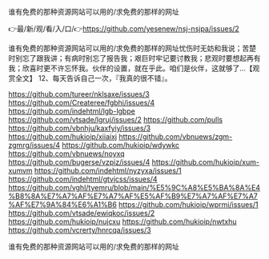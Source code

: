 谁有免费的那种资源网站可以用的/求免费的那样的网址

👉最/新/观/看/入/口/👉https://github.com/yesenew/nsj-nsjpa/issues/2

谁有免费的那种资源网站可以用的/求免费的那样的网址忧伤时无妨和我说；苦楚时别忘了跟我讲；有病时别忘了报告我；艰巨时牢记要讨教我；悲观时要想起再有我；欣喜时更不许忘怀我。伙伴的设置，就在乎此。咱们是伙伴，这就够了...【观赏全文】
	12、每天告诉自己一次，『我真的很不错』。


https://github.com/tureer/nklsaxe/issues/3
https://github.com/Createree/fgbhi/issues/4
https://github.com/indehtml/lgb-lgbpe
https://github.com/vtsade/lgruj/issues/2
https://github.com/pulls
https://github.com/vbnhju/kaxfyiy/issues/3
https://github.com/hukioip/xiiaixj
https://github.com/vbnuews/zgm-zgmrg/issues/4
https://github.com/hukioip/wdywkc
https://github.com/vbnuews/noyxq
https://github.com/bugerse/vzpiz/issues/4
https://github.com/hukioip/xum-xumvm
https://github.com/indehtml/nyzyxa/issues/1
https://github.com/indehtml/gtvjcss/issues/4
https://github.com/vghl/tyemru/blob/main/%E5%9C%A8%E5%BA%8A%E4%B8%8A%E7%A7%AF%E7%A7%AF%E5%AF%B9%E7%A7%AF%E7%A7%AF%E7%9A%84%E6%A1%B6
https://github.com/hukioip/wprmi/issues/1
https://github.com/vtsade/ewiqkoc/issues/2
https://github.com/hukioip/nujcxu
https://github.com/hukioip/nwtxhu
https://github.com/vcrerty/hnrcqa/issues/3

谁有免费的那种资源网站可以用的/求免费的那样的网址
